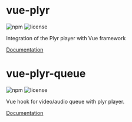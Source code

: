 # vue-plyr

![npm](https://badgen.net/npm/v/@mellkam/vue-plyr)
![license](https://badgen.net/npm/license/@mellkam/vue-plyr)

Integration of the Plyr player with Vue framework

[Documentation](https://github.com/MellKam/vue-plyr/blob/main/packages/vue-plyr/README.md)

# vue-plyr-queue

![npm](https://badgen.net/npm/v/@mellkam/vue-plyr-queue)
![license](https://badgen.net/npm/license/@mellkam/vue-plyr-queue)

Vue hook for video/audio queue with plyr player.

[Documentation](https://github.com/MellKam/vue-plyr/blob/main/packages/vue-plyr-queue/README.md)
